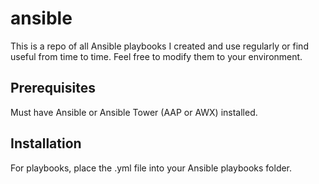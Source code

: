 # ansible

This is a repo of all Ansible playbooks I created and use regularly or find useful from time to time. Feel free to modify them to your environment.

## Prerequisites

Must have Ansible or Ansible Tower (AAP or AWX) installed.

## Installation

For playbooks, place the .yml file into your Ansible playbooks folder.

